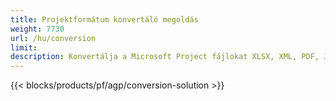 ```yaml
---
title: Projektformátum konvertáló megoldás 
weight: 7730
url: /hu/conversion
limit: 
description: Konvertálja a Microsoft Project fájlokat XLSX, XML, PDF, JPEG, PNG, BMP, TIFF, SVG, TXT és HTML formátumba
---
```


{{< blocks/products/pf/agp/conversion-solution >}} 